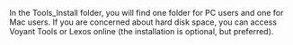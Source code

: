 In the Tools_Install folder, you will find one folder for PC users and one for Mac users.
If you are concerned about hard disk space, you can access Voyant Tools or Lexos online (the installation is optional, but preferred).
